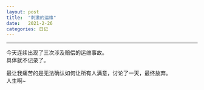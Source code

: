 ```yaml
---
layout: post
title:  "刺激的运维"
date:   2021-2-26
categories: 日记 
---
```

******** 
今天连续出现了三次涉及赔偿的运维事故。  
具体就不记录了。  

最让我痛苦的是无法确认如何让所有人满意，讨论了一天，最终放弃。  
人生啊~  

